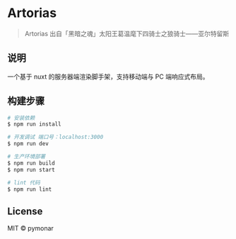 # Artorias

> Artorias 出自「黑暗之魂」太阳王葛温麾下四骑士之狼骑士——亚尔特留斯

## 说明

一个基于 nuxt 的服务器端渲染脚手架，支持移动端与 PC 端响应式布局。

## 构建步骤

``` bash
# 安装依赖
$ npm run install

# 开发调试 端口号：localhost:3000
$ npm run dev

# 生产环境部署
$ npm run build
$ npm run start

# lint 代码
$ npm run lint
```

## License
MIT &copy; pymonar
